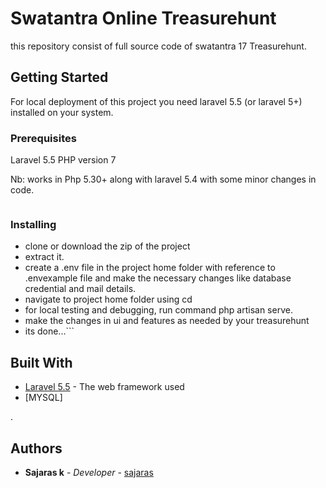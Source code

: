 # Swatantra Online Treasurehunt
this repository consist of full source code of swatantra 17 Treasurehunt.


## Getting Started

For local deployment of this project you need laravel 5.5 (or laravel 5+) installed on your system.


### Prerequisites

Laravel 5.5
PHP version 7

Nb: works in Php 5.30+ along with laravel 5.4 with some minor changes in code.

```

```

### Installing

* clone or download the zip of the project
* extract it.
* create a .env file in the project home folder with reference to .envexample file and make the necessary changes like database credential and mail details.
* navigate to project home folder using  cd
* for local testing and debugging, run command  php artisan serve.
* make the changes in  ui and features as needed by your treasurehunt
* its done...```


## Built With

* [Laravel 5.5](https://laravel.com/docs/5.5/) - The web framework used
* [MYSQL]

. 
## Authors

* **Sajaras k** - *Developer* - [sajaras](https://github.com/sajaras)


